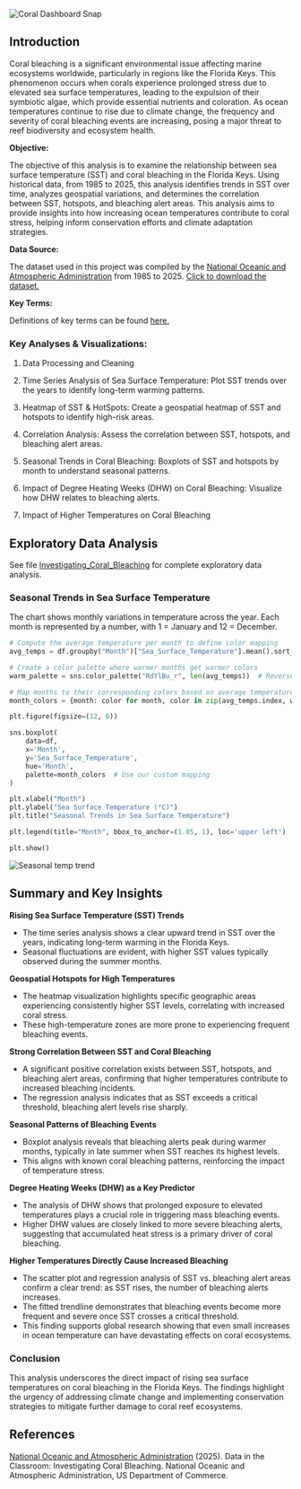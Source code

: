 ![Coral Dashboard Snap](https://github.com/user-attachments/assets/f40b345c-9ece-41a3-824c-56f061cb0358)

## Introduction

Coral bleaching is a significant environmental issue affecting marine ecosystems worldwide, particularly in regions like the Florida Keys. This phenomenon occurs when corals experience prolonged stress due to elevated sea surface temperatures, leading to the expulsion of their symbiotic algae, which provide essential nutrients and coloration. As ocean temperatures continue to rise due to climate change, the frequency and severity of coral bleaching events are increasing, posing a major threat to reef biodiversity and ecosystem health.

**Objective:**

The objective of this analysis is to examine the relationship between sea surface temperature (SST) and coral bleaching in the Florida Keys. Using historical data, from 1985 to 2025, this analysis identifies trends in SST over time, analyzes geospatial variations, and determines the correlation between SST, hotspots, and bleaching alert areas. This analysis aims to provide insights into how increasing ocean temperatures contribute to coral stress, helping inform conservation efforts and climate adaptation strategies.

**Data Source:**

The dataset used in this project was compiled by the [National Oceanic and Atmospheric Administration](https://www.noaa.gov/) from 1985 to 2025. [Click to download the dataset.](https://www.nnvl.noaa.gov/Portal/Output/NOAA_CRW_5km_Regional_Virtual_Stations/Florida_Keys.csv)

**Key Terms:**

Definitions of key terms can be found [here.](https://coralreefwatch.noaa.gov/product/5km/methodology.php#ssttrend)

### Key Analyses & Visualizations:

1. Data Processing and Cleaning

2. Time Series Analysis of Sea Surface Temperature: Plot SST trends over the years to identify long-term warming patterns.

3. Heatmap of SST & HotSpots: Create a geospatial heatmap of SST and hotspots to identify high-risk areas.

4. Correlation Analysis: Assess the correlation between SST, hotspots, and bleaching alert areas.

5. Seasonal Trends in Coral Bleaching: Boxplots of SST and hotspots by month to understand seasonal patterns.

6. Impact of Degree Heating Weeks (DHW) on Coral Bleaching: Visualize how DHW relates to bleaching alerts.

7. Impact of Higher Temperatures on Coral Bleaching

## Exploratory Data Analysis

See file [Investigating_Coral_Bleaching](https://github.com/martinorkuma/Investigating_Coral_Bleaching/blob/main/Investigating_Coral_Bleaching.ipynb) for complete exploratory data analysis.

### Seasonal Trends in Sea Surface Temperature

The chart shows monthly variations in temperature across the year. 
Each month is represented by a number, with 1 = January and 12 = December.

```Python
# Compute the average temperature per month to define color mapping
avg_temps = df.groupby("Month")["Sea_Surface_Temperature"].mean().sort_values()

# Create a color palette where warmer months get warmer colors
warm_palette = sns.color_palette("RdYlBu_r", len(avg_temps))  # Reversed to match warm-to-cool

# Map months to their corresponding colors based on average temperature
month_colors = {month: color for month, color in zip(avg_temps.index, warm_palette)}

plt.figure(figsize=(12, 6))

sns.boxplot(
    data=df, 
    x='Month', 
    y='Sea_Surface_Temperature', 
    hue='Month', 
    palette=month_colors  # Use our custom mapping
)

plt.xlabel("Month")
plt.ylabel("Sea Surface Temperature (°C)")
plt.title("Seasonal Trends in Sea Surface Temperature")

plt.legend(title="Month", bbox_to_anchor=(1.05, 1), loc='upper left')  # Adjust legend position

plt.show()

```

![Seasonal temp trend](https://github.com/user-attachments/assets/38ed507b-283d-47a2-a6cc-ffe4d41899b5)

## Summary and Key Insights

**Rising Sea Surface Temperature (SST) Trends**

- The time series analysis shows a clear upward trend in SST over the years, indicating long-term warming in the Florida Keys.
- Seasonal fluctuations are evident, with higher SST values typically observed during the summer months.

**Geospatial Hotspots for High Temperatures**

- The heatmap visualization highlights specific geographic areas experiencing consistently higher SST levels, correlating with increased coral stress.
- These high-temperature zones are more prone to experiencing frequent bleaching events.

**Strong Correlation Between SST and Coral Bleaching**

- A significant positive correlation exists between SST, hotspots, and bleaching alert areas, confirming that higher temperatures contribute to increased bleaching incidents.
- The regression analysis indicates that as SST exceeds a critical threshold, bleaching alert levels rise sharply.

**Seasonal Patterns of Bleaching Events**

- Boxplot analysis reveals that bleaching alerts peak during warmer months, typically in late summer when SST reaches its highest levels.
- This aligns with known coral bleaching patterns, reinforcing the impact of temperature stress.

**Degree Heating Weeks (DHW) as a Key Predictor**

- The analysis of DHW shows that prolonged exposure to elevated temperatures plays a crucial role in triggering mass bleaching events.
- Higher DHW values are closely linked to more severe bleaching alerts, suggesting that accumulated heat stress is a primary driver of coral bleaching.

**Higher Temperatures Directly Cause Increased Bleaching**

- The scatter plot and regression analysis of SST vs. bleaching alert areas confirm a clear trend: as SST rises, the number of bleaching alerts increases.
- The fitted trendline demonstrates that bleaching events become more frequent and severe once SST crosses a critical threshold.
- This finding supports global research showing that even small increases in ocean temperature can have devastating effects on coral ecosystems.

### Conclusion
This analysis underscores the direct impact of rising sea surface temperatures on coral bleaching in the Florida Keys. The findings highlight the urgency of addressing climate change and implementing conservation strategies to mitigate further damage to coral reef ecosystems.

## References

[National Oceanic and Atmospheric Administration](https://www.noaa.gov/) (2025). Data in the Classroom: Investigating Coral Bleaching. National Oceanic and Atmospheric Administration, US Department of Commerce.
